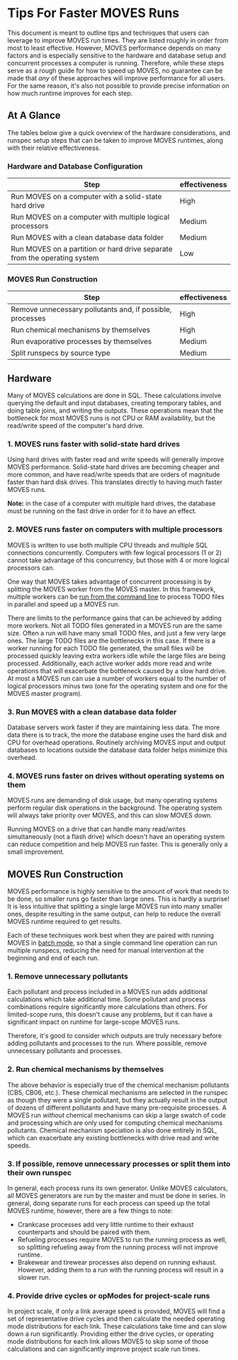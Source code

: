 # Tips For Faster MOVES Runs

This document is meant to outline tips and techniques that users can leverage to improve MOVES run times. They are listed roughly in order from most to least effective. However, MOVES performance depends on many factors and is especially sensitive to the hardware and database setup and concurrent processes a computer is running. Therefore, while these steps serve as a rough guide for how to speed up MOVES, no guarantee can be made that *any* of these approaches will improve performance for all users. For the same reason, it's also not possible to provide precise information on how much runtime improves for each step. 

## At A Glance

The tables below give a quick overview of the hardware considerations, and runspec setup steps that can be taken to improve MOVES runtimes, along with their relative effectiveness.

### Hardware and Database Configuration

| Step                                                                      | effectiveness |
| ------------------------------------------------------------------------- | ------------- |
| Run MOVES on a computer with a solid-state hard drive                     | High          |
| Run MOVES on a computer with multiple logical processors                  | Medium        |
| Run MOVES with a clean database data folder                               | Medium        |
| Run MOVES on a partition or hard drive separate from the operating system | Low           |

### MOVES Run Construction

| Step                                                      | effectiveness |
| --------------------------------------------------------- | ------------- |
| Remove unnecessary pollutants and, if possible, processes | High          |
| Run chemical mechanisms by themselves                     | High          |
| Run evaporative processes by themselves                   | Medium        |
| Split runspecs by source type                             | Medium        |

## Hardware

Many of MOVES calculations are done in SQL. These calculations involve querying the default and input databases, creating temporary tables, and doing table joins, and writing the outputs. These operations mean that the bottleneck for most MOVES runs is not CPU or RAM availability, but the read/write speed of the computer's hard drive.

### 1. MOVES runs faster with solid-state hard drives

Using hard drives with faster read and write speeds will generally improve MOVES performance. Solid-state hard drives are becoming cheaper and more common, and have read/write speeds that are orders of magnitude faster than hard disk drives. This translates directly to having much faster MOVES runs.

**Note:** in the case of a computer with multiple hard drives, the database must be running on the fast drive in order for it to have an effect.

### 2. MOVES runs faster on computers with multiple processors

MOVES is written to use both multiple CPU threads and multiple SQL connections concurrently. Computers with few logical processors (1 or 2) cannot take advantage of this concurrency, but those with 4 or more logical processors can. 

One way that MOVES takes advantage of concurrent processing is by splitting the MOVES worker from the MOVES master. In this framework, multiple workers can be [run from the command line](CommandLineMOVES.md) to process TODO files in parallel and speed up a MOVES run. 

There are limits to the performance gains that can be achieved by adding more workers. Not all TODO files generated in a MOVES run are the same size. Often a run will have many small TODO files, and just a few very large ones. The large TODO files are the bottlenecks in this case. If there is a worker running for each TODO file generated, the small files will be processed quickly leaving extra workers idle while the large files are being processed. Additionally, each active worker adds more read and write operations that will exacerbate the bottleneck caused by a slow hard drive. At most a MOVES run can use a number of workers equal to the number of logical processors minus two (one for the operating system and one for the MOVES master program). 

### 3. Run MOVES with a clean database data folder

Database servers work faster if they are maintaining less data. The more data there is to track, the more the database engine uses the hard disk  and CPU for overhead operations. Routinely archiving MOVES input and output databases to locations outside the database data folder helps minimize this overhead. 

### 4. MOVES runs faster on drives without operating systems on them

MOVES runs are demanding of disk usage, but many operating systems perform regular disk operations in the background. The operating system will always take priority over MOVES, and this can slow MOVES down. 

Running MOVES on a drive that can handle many read/writes simultaneously (not a flash drive) which doesn't have an operating system can reduce competition and help MOVES run faster. This is generally only a small improvement.

## MOVES Run Construction

MOVES performance is highly sensitive to the amount of work that needs to be done, so smaller runs go faster than large ones. This is hardly a surprise! It is less intuitive that splitting a single large MOVES run into many smaller ones, despite resulting in the same output, can help to reduce the overall MOVES runtime required to get results. 

Each of these techniques work best when they are paired with running MOVES in [batch mode](CommandLineMOVES.md), so that a single command line operation can run multiple runspecs, reducing the need for manual intervention at the beginning and end of each run.

### 1. Remove unnecessary pollutants

Each pollutant and process included in a MOVES run adds additional calculations which take additional time. Some pollutant and process combinations require significantly more calculations than others. For limited-scope runs, this doesn't cause any problems, but it can have a significant impact on runtime for large-scope MOVES runs. 

Therefore, it's good to consider which outputs are truly necessary before adding pollutants and processes to the run. Where possible, remove unnecessary pollutants and processes. 

### 2. Run chemical mechanisms by themselves

The above behavior is especially true of the chemical mechanism pollutants (CB5, CB06, etc.). These chemical mechanisms are selected in the runspec as though they were a single pollutant, but they actually result in the output of dozens of different pollutants and have many pre-requisite processes. A MOVES run *without* chemical mechanisms can skip a large swatch of code and processing which are only used for computing chemical mechanisms pollutants. Chemical mechanism speciation is also done entirely in SQL, which can exacerbate any existing bottlenecks with drive read and write speeds.

### 3. If possible, remove unnecessary processes or split them into their own runspec

In general, each process runs its own generator. Unlike MOVES calculators, all MOVES generators are run by the master and must be done in series. In general, doing separate runs for each process can speed up the total MOVES runtime, however, there are a few things to note:

- Crankcase processes add very little runtime to their exhaust counterparts and should be paired with them.
- Refueling processes require MOVES to run the running process as well, so splitting refueling away from the running process will not improve runtime.
- Brakewear and tirewear processes also depend on running exhaust. However, adding them to a run with the running process will result in a slower run.

### 4. Provide drive cycles or opModes for project-scale runs

In project scale, if only a link average speed is provided, MOVES will find a set of representative drive cycles and then calculate the needed operating mode distributions for each link. These calculations take time and can slow down a run significantly. Providing either the drive cycles, or operating mode distributions for each link allows MOVES to skip some of those calculations and can significantly improve project scale run times.  
